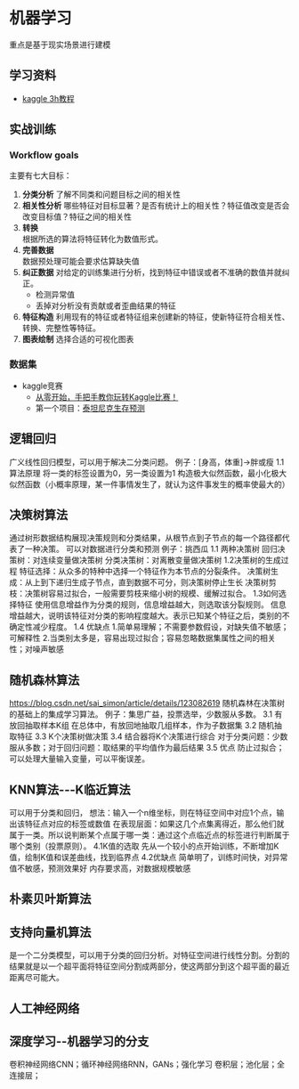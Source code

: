 # 机器学习

重点是基于现实场景进行建模

## 学习资料

- [kaggle 3h教程](https://www.kaggle.com/learn/intro-to-machine-learning)

## 实战训练

### Workflow goals

主要有七大目标：

1. **分类分析**
    了解不同类和问题目标之间的相关性
2. **相关性分析**
    哪些特征对目标显著？是否有统计上的相关性？特征值改变是否会改变目标值？特征之间的相关性
3. **转换**  
   根据所选的算法将特征转化为数值形式。
4. **完善数据**  
   数据预处理可能会要求估算缺失值
5. **纠正数据**
    对给定的训练集进行分析，找到特征中错误或者不准确的数值并就纠正。
   - 检测异常值
   - 丢掉对分析没有贡献或者歪曲结果的特征
6. **特征构造**
    利用现有的特征或者特征组来创建新的特征，使新特征符合相关性、转换、完整性等特征。
7. **图表绘制**
   选择合适的可视化图表

### 数据集

- kaggle竞赛
  - [从零开始，手把手教你玩转Kaggle比赛！](https://blog.csdn.net/weixin_48152827/article/details/145593263)
  - 第一个项目：[泰坦尼克生存预测](https://www.kaggle.com/code/alexisbcook/titanic-tutorial)

## 逻辑回归

广义线性回归模型，可以用于解决二分类问题。
例子：[身高，体重]->胖或瘦
1.1 算法原理
将一类的标签设置为0，另一类设置为1
构造极大似然函数，最小化极大似然函数（小概率原理，某一件事情发生了，就认为这件事发生的概率使最大的）

## 决策树算法

通过树形数据结构展现决策规则和分类结果，从根节点到子节点的每一个路径都代表了一种决策。
可以对数据进行分类和预测
例子：挑西瓜
1.1 两种决策树
回归决策树：对连续变量做决策树
分类决策树：对离散变量做决策树
1.2决策树的生成过程
特征选择：从众多的特种中选择一个特征作为本节点的分裂条件。
决策树生成：从上到下递归生成子节点，直到数据不可分，则决策树停止生长
决策树剪枝：决策树容易过拟合，一般需要剪枝来缩小树的规模、缓解过拟合。
1.3如何选择特征
使用信息增益作为分类的规则，信息增益越大，则选取该分裂规则。
信息增益越大，说明该特征对分类的影响程度越大。表示已知某个特征之后，类别的不确定性减少程度。
1.4 优缺点
1.简单易理解；不需要参数假设，对缺失值不敏感；可解释性
2.当类别太多是，容易出现过拟合；容易忽略数据集属性之间的相关性；对噪声敏感

## 随机森林算法

https://blog.csdn.net/sai_simon/article/details/123082619
随机森林在决策树的基础上的集成学习算法。
例子：集思广益，投票选举，少数服从多数。
3.1 有放回抽取样本K组
在总体中，有放回地抽取几组样本，作为子数据集
3.2 随机抽取特征
3.3 K个决策树做决策
3.4 结合器将K个决策进行综合
对于分类问题：少数服从多数；对于回归问题：取结果的平均值作为最后结果
3.5 优点
防止过拟合；可以处理大量输入变量，可以平衡误差。

## KNN算法---K临近算法

可以用于分类和回归，
想法：输入一个n维坐标，则在特征空间中对应1个点，输出该特征点对应的标签或数值
在表现层面：如果这几个点集离得近，那么他们就属于一类。所以说判断某个点属于哪一类：通过这个点临近点的标签进行判断属于哪个类别（投票原则）。
4.1K值的选取
先从一个较小的点开始训练，不断增加K值，绘制K值和误差曲线，找到临界点
4.2优缺点
简单明了，训练时间快，对异常值不敏感，预测效果好
内存要求高，对数据规模敏感

## 朴素贝叶斯算法

## 支持向量机算法

是一个二分类模型，可以用于分类的回归分析。对特征空间进行线性分割。分割的结果就是以一个超平面将特征空间分割成两部分，使这两部分到这个超平面的最近距离尽可能大。

## 人工神经网络

## 深度学习--机器学习的分支

卷积神经网络CNN；循环神经网络RNN，GANs；强化学习
卷积层；池化层；全连接层；